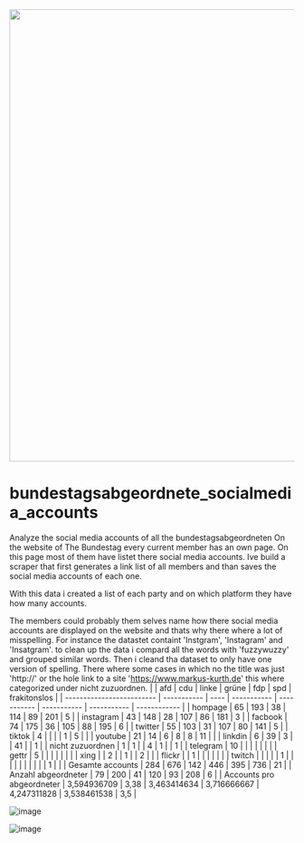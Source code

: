 
<img src="https://github.com/dermitdemk/bundestagsabgeordnete_socialmedia_accounts/assets/60017842/c49d15fb-0a39-4eff-8d53-bb0d6155147f" width="800" />



# bundestagsabgeordnete_socialmedia_accounts


Analyze the social media accounts of all the bundestagsabgeordneten
On the website of The Bundestag every current member has an own page. On this page most of them have listet there social media accounts. Ive build a scraper that first generates a link list of all members and than saves the social media accounts of each one.

With this data i created a list of each party and on which platform they have how many accounts.

The members could probably  them selves name how there social media accounts are displayed on the website and thats why there where a lot of misspelling. For instance  the datastet containt 'Instgram', 'Instagram' and 'Insatgram'.
to clean up the data i compard all the words with 'fuzzywuzzy' and grouped similar words. Then i cleand tha dataset to only have one version of spelling. There where some cases in which no the title was just 'http://' or the hole link to a site 'https://www.markus-kurth.de' this where categorized under nicht zuzuordnen. 
|                           | afd         | cdu  | linke       | grüne       | fdp         | spd         | frakitonslos |
| ------------------------- | ----------- | ---- | ----------- | ----------- | ----------- | ----------- | ------------ |
| hompage                   | 65          | 193  | 38          | 114         | 89          | 201         | 5            |
| instagram                 | 43          | 148  | 28          | 107         | 86          | 181         | 3            |
| facbook                   | 74          | 175  | 36          | 105         | 88          | 195         | 6            |
| twitter                   | 55          | 103  | 31          | 107         | 80          | 141         | 5            |
| tiktok                    | 4           |      |             |             | 1           | 5           |              |
| youtube                   | 21          | 14   | 6           | 8           | 8           | 11          |              |
| linkdin                   | 6           | 39   | 3           |             | 41          |             | 1            |
| nicht zuzuordnen          | 1           | 1    |             | 4           | 1           |             | 1            |
| telegram                  | 10          |      |             |             |             |             |              |
| gettr                     | 5           |      |             |             |             |             |              |
| xing                      |             | 2    |             | 1           |             | 2           |              |
| flickr                    |             | 1    |             |             |             |             |              |
| twitch                    |             |      |             |             | 1           |             |              |
|                           |             |      |             |             |             | 1           |              |
| Gesamte accounts          | 284         | 676  | 142         | 446         | 395         | 736         | 21           |
| Anzahl abgeordneter       | 79          | 200  | 41          | 120         | 93          | 208         | 6            |
| Accounts pro abgeordneter | 3,594936709 | 3,38 | 3,463414634 | 3,716666667 | 4,247311828 | 3,538461538 | 3,5          |

![image](https://github.com/dermitdemk/bundestagsabgeordnete_socialmedia_accounts/assets/60017842/f1cb3a92-5774-4c4a-a571-68c03949d6c2)


![image](https://github.com/dermitdemk/bundestagsabgeordnete_socialmedia_accounts/assets/60017842/62ded045-4daa-4d30-84fd-85b441a8d598)




